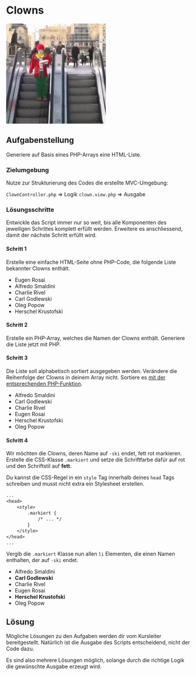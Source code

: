 # Clowns

![](../../.gitbook/assets/clown.gif)

## Aufgabenstellung

Generiere auf Basis eines PHP-Arrays eine HTML-Liste.

### Zielumgebung

Nutze zur Strukturierung des Codes die erstellte MVC-Umgebung:

`ClownController.php` =&gt; Logik `clown.view.php` =&gt; Ausgabe

### Lösungsschritte

Entwickle das Script immer nur so weit, bis alle Komponenten des jeweiligen Schrittes komplett erfüllt werden. Erweitere es anschliessend, damit der nächste Schritt erfüllt wird.

#### Schritt 1

Erstelle eine einfache HTML-Seite ohne PHP-Code, die folgende Liste bekannter Clowns enthält.

* Eugen Rosai
* Alfredo Smaldini
* Charlie Rivel
* Carl Godlewski
* Oleg Popow
* Herschel Krustofski

#### Schritt 2

Erstelle ein PHP-Array, welches die Namen der Clowns enthält. Generiere die Liste jetzt mit PHP.

#### Schritt 3

Die Liste soll alphabetisch sortiert ausgegeben werden. Verändere die Reihenfolge der Clowns in deinem Array nicht. Sortiere es [mit der entsprechenden PHP-Funktion](https://secure.php.net/manual/de/array.sorting.php).

* Alfredo Smaldini
* Carl Godlewski
* Charlie Rivel
* Eugen Rosai
* Herschel Krustofski
* Oleg Popow

#### Schritt 4

Wir möchten die Clowns, deren Name auf `-ski` endet, fett rot markieren. Erstelle die CSS-Klasse `.markiert` und setze die Schriftfarbe dafür auf rot und den Schriftstil auf **fett**.

Du kannst die CSS-Regel in ein `style` Tag innerhalb deines `head` Tags schreiben und musst nicht extra ein Stylesheet erstellen.

```markup
...
<head>
    <style>
        .markiert {
            /* ... */
        }
    </style>
</head>
...
```

Vergib die `.markiert` Klasse nun allen `li` Elementen, die einen Namen enthalten, der auf `-ski` endet.

* Alfredo Smaldini
* **Carl Godlewski**
* Charlie Rivel
* Eugen Rosai
* **Herschel Krustofski**
* Oleg Popow

## Lösung

Mögliche Lösungen zu den Aufgaben werden dir vom Kursleiter bereitgestellt. Natürlich ist die Ausgabe des Scripts entscheidend, nicht der Code dazu.

Es sind also mehrere Lösungen möglich, solange durch die richtige Logik die gewünschte Ausgabe erzeugt wird.

